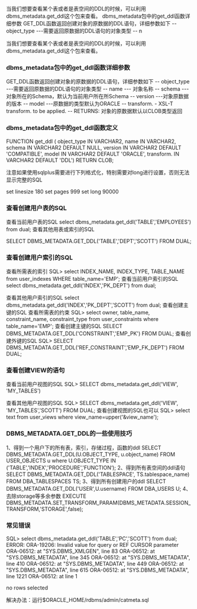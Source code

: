 当我们想要查看某个表或者是表空间的DDL的时候，可以利用dbms_metadata.get_ddl这个包来查看。 dbms_metadata包中的get_ddl函数详细参数 GET_DDL函数返回创建对象的原数据的DDL语句，详细参数如下 -- object_type ---需要返回原数据的DDL语句的对象类型 -- n

当我们想要查看某个表或者是表空间的DDL的时候，可以利用dbms_metadata.get_ddl这个包来查看。

### dbms_metadata包中的get_ddl函数详细参数
GET_DDL函数返回创建对象的原数据的DDL语句，详细参数如下
-- object_type ---需要返回原数据的DDL语句的对象类型
-- name --- 对象名称
-- schema ---对象所在的Schema，默认为当前用户所在所Schema
-- version ---对象原数据的版本
-- model ---原数据的类型默认为ORACLE
-- transform. - XSL-T transform. to be applied.
-- RETURNS: 对象的原数据默认以CLOB类型返回

### dbms_metadata包中的get_ddl函数定义
FUNCTION get_ddl ( object_type IN VARCHAR2,
name IN VARCHAR2,
schema IN VARCHAR2 DEFAULT NULL,
version IN VARCHAR2 DEFAULT 'COMPATIBLE',
model IN VARCHAR2 DEFAULT 'ORACLE',
transform. IN VARCHAR2 DEFAULT 'DDL') RETURN CLOB;

注意如果使用sqlplus需要进行下列格式化，特别需要对long进行设置，否则无法显示完整的SQL

set linesize 180
set pages 999
set long 90000

### 查看创建用户表的SQL

查看当前用户表的SQL
select dbms_metadata.get_ddl('TABLE','EMPLOYEES') from dual;
查看其他用表或索引的SQL

SELECT DBMS_METADATA.GET_DDL('TABLE','DEPT','SCOTT') FROM DUAL;

### 查看创建用户索引的SQL
查看所需表的索引
SQL> select INDEX_NAME, INDEX_TYPE, TABLE_NAME from user_indexes WHERE table_name='EMP';
查看当前用户索引的SQL
select dbms_metadata.get_ddl('INDEX','PK_DEPT') from dual;

查看其他用户索引的SQL
select dbms_metadata.get_ddl('INDEX','PK_DEPT','SCOTT‘) from dual;
查看创建主键的SQL
查看所需表的约束
SQL> select owner, table_name, constraint_name, constraint_type from user_constraints where table_name='EMP';
查看创建主键的SQL
SELECT DBMS_METADATA.GET_DDL('CONSTRAINT','EMP_PK') FROM DUAL;
查看创建外键的SQL
SQL> SELECT DBMS_METADATA.GET_DDL('REF_CONSTRAINT','EMP_FK_DEPT') FROM DUAL;
### 查看创建VIEW的语句
查看当前用户视图的SQL
SQL> SELECT dbms_metadata.get_ddl('VIEW', 'MY_TABLES')

查看其他用户视图的SQL
SQL> SELECT dbms_metadata.get_ddl('VIEW', 'MY_TABLES','SCOTT‘) FROM DUAL;
查看创建视图的SQL也可以
SQL> select text from user_views where view_name=upper('&view_name');
### DBMS_METADATA.GET_DDL的一些使用技巧
1、得到一个用户下的所有表，索引，存储过程，函数的ddl
SELECT DBMS_METADATA.GET_DDL(U.OBJECT_TYPE, u.object_name)
FROM USER_OBJECTS u
where U.OBJECT_TYPE IN ('TABLE','INDEX','PROCEDURE','FUNCTION‘);
2、得到所有表空间的ddl语句
SELECT DBMS_METADATA.GET_DDL('TABLESPACE', TS.tablespace_name)
FROM DBA_TABLESPACES TS;
3、得到所有创建用户的ddl
SELECT DBMS_METADATA.GET_DDL('USER',U.username)
FROM DBA_USERS U;
4、去除storage等多余参数
EXECUTE DBMS_METADATA.SET_TRANSFORM_PARAM(DBMS_METADATA.SESSION_TRANSFORM,'STORAGE',false);

### 常见错误

SQL> select dbms_metadata.get_ddl('TABLE','PC','SCOTT') from dual;
ERROR:
ORA-19206: Invalid value for query or REF CURSOR parameter
ORA-06512: at "SYS.DBMS_XMLGEN", line 83
ORA-06512: at "SYS.DBMS_METADATA", line 345
ORA-06512: at "SYS.DBMS_METADATA", line 410
ORA-06512: at "SYS.DBMS_METADATA", line 449
ORA-06512: at "SYS.DBMS_METADATA", line 615
ORA-06512: at "SYS.DBMS_METADATA", line 1221
ORA-06512: at line 1

no rows selected

解决办法：运行$ORACLE_HOME/rdbms/admin/catmeta.sql